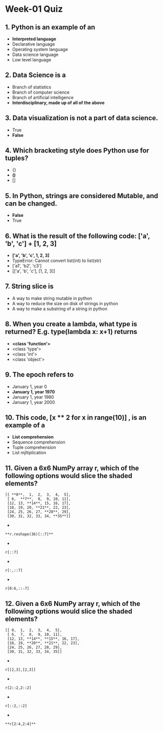 # Week-01 Quiz
## 1. Python is an example of an
+ **Interpreted language**
+ Declarative language
+ Operating system language
+ Data science language
+ Low level language

## 2. Data Science is a
+ Branch of statistics
+ Branch of computer science
+ Branch of artificial intelligence
+ **Interdisciplinary, made up of all of the above**

## 3. Data visualization is not a part of data science.
+ True
+ **False**

## 4. Which bracketing style does Python use for tuples?
+ {}
+ **()**
+ []

## 5. In Python, strings are considered Mutable, and can be changed.
+ **False**
+ True

## 6. What is the result of the following code: ['a', 'b', 'c'] + [1, 2, 3]
+ **['a', 'b', 'c', 1, 2, 3]**
+ TypeError: Cannot convert list(int) to list(str)
+ ['a1', 'b2', 'c3'] 
+ [['a', 'b', 'c'], [1, 2, 3]]

## 7. String slice is
+ A way to make string mutable in python
+ A way to reduce the size on disk of strings in python
+ A way to make a substring of a string in python

## 8. When you create a lambda, what type is returned? E.g. type(lambda x: x+1) returns
+ **<class 'function'>**
+ <class 'type'>
+ <class 'int'>
+ <class 'object'>

## 9. The epoch refers to
+ January 1, year 0
+ **January 1, year 1970**
+ January 1, year 1980
+ January 1, year 2000

## 10. This code, [x ** 2 for x in range(10)] , is an example of a
+ **List comprehension**
+ Sequence comprehension
+ Tuple comprehension
+ List mjltiplication

## 11. Given a 6x6 NumPy array r, which of the following options would slice the shaded elements?
```
[[ **0**,  1,  2,  3,  4,  5],
 [ 6,  **7**,  8,  9, 10, 11],
 [12, 13, **14**, 15, 16, 17],
 [18, 19, 20, **21**, 22, 23],
 [24, 25, 26, 27, **28**, 29],
 [30, 31, 32, 33, 34, **35**]]
```
+ 
```
**r.reshape(36)[::7]**
```
+ 
```
r[::7]
```
+ 
```
r[:,::7]
```
+ 
```
r[0:6,::-7]
```
## 12. Given a 6x6 NumPy array r, which of the following options would slice the shaded elements?
```
[[ 0,  1,  2,  3,  4,  5],
 [ 6,  7,  8,  9, 10, 11],
 [12, 13, **14**, **15**, 16, 17],
 [18, 19, **20**, **21**, 22, 23],
 [24, 25, 26, 27, 28, 29],
 [30, 31, 32, 33, 34, 35]]
```
+
```
r[[2,3],[2,3]]
```
+
```
r[2::2,2::2]
```
+
```
r[::2,::2]
```
+
```
**r[2:4,2:4]**
```

